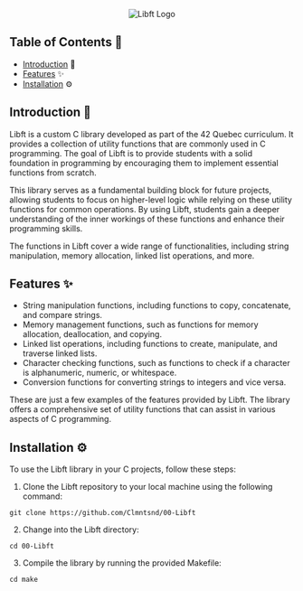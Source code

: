 <p align="center"> 
   <img src="https://github.com/Clmntsnd/42-project-badges/blob/main/badges/libfte.png" alt="Libft Logo">
</p>

## Table of Contents 📜

- [Introduction](#introduction) 🌟
- [Features](#features) ✨
- [Installation](#installation) ⚙️

## Introduction 🌟

Libft is a custom C library developed as part of the 42 Quebec curriculum. It provides a collection of utility functions that are commonly used in C programming. The goal of Libft is to provide students with a solid foundation in programming by encouraging them to implement essential functions from scratch.

This library serves as a fundamental building block for future projects, allowing students to focus on higher-level logic while relying on these utility functions for common operations. By using Libft, students gain a deeper understanding of the inner workings of these functions and enhance their programming skills.

The functions in Libft cover a wide range of functionalities, including string manipulation, memory allocation, linked list operations, and more.

## Features ✨

- String manipulation functions, including functions to copy, concatenate, and compare strings.
- Memory management functions, such as functions for memory allocation, deallocation, and copying.
- Linked list operations, including functions to create, manipulate, and traverse linked lists.
- Character checking functions, such as functions to check if a character is alphanumeric, numeric, or whitespace.
- Conversion functions for converting strings to integers and vice versa.

These are just a few examples of the features provided by Libft. The library offers a comprehensive set of utility functions that can assist in various aspects of C programming.

## Installation ⚙️

To use the Libft library in your C projects, follow these steps:

1.  Clone the Libft repository to your local machine using the following command:
<pre><code>git clone https://github.com/Clmntsnd/00-Libft</code></pre>
2.  Change into the Libft directory:
<pre><code>cd 00-Libft</code></pre>
3.  Compile the library by running the provided Makefile:
<pre><code>cd make</code></pre>
